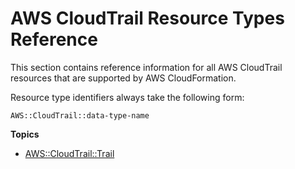 # AWS CloudTrail Resource Types Reference<a name="cfn-reference-cloudtrail"></a>

This section contains reference information for all AWS CloudTrail resources that are supported by AWS CloudFormation\.

Resource type identifiers always take the following form:

```
AWS::CloudTrail::data-type-name
```

**Topics**
+ [AWS::CloudTrail::Trail](aws-resource-cloudtrail-trail.md)